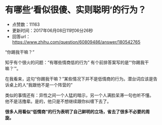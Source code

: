 # 有哪些‘看似很傻、实则聪明’的行为？
- 点赞数：11163
- 更新时间：2017年06月08日11时06分26秒
- 回答url：https://www.zhihu.com/question/60809486/answer/180542765
<body>
 <p data-pid="m7kQvgYa">“你踢我干嘛？”</p>
 <p data-pid="9aTlQdKz">知乎有个很火的问题：“有哪些情商低的行为” 有个前排答案写的是“‘你踢我干嘛？’”。</p>
 <p data-pid="8hTY_VjB">在我看来，这句“你踢我干嘛？”某些情况下并不是低情商的行为。潜台词应该是告诉桌上的人“我跟他不是一个阵营的”</p>
 <p data-pid="cZCKVjX_">类似的事情还有：异性之间一个人猛的暗示，另一个人满脸呆滞一句也听不懂。 他不是活撸辈。是的，他只是不想继续跟你纠缠下去了。</p>
 <p data-pid="t_bZR03z"><b>很多人用看似“低情商”的行为表明了自己鲜明的立场，省去了很多不必要的周旋。</b></p>
</body>